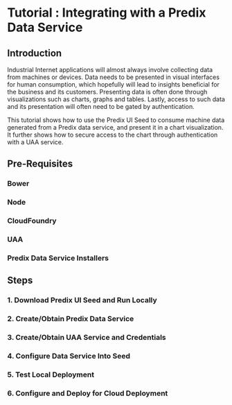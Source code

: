 # Tutorial : Integrating with a Predix Data Service

## Introduction
Industrial Internet applications will almost always involve collecting data from machines or devices.  Data needs to be presented in visual interfaces for human consumption, which hopefully will lead to insights beneficial for the business and its customers.  Presenting data is often done through visualizations such as charts, graphs and tables.  Lastly, access to such data and its presentation will often need to be gated by authentication.

This tutorial shows how to use the Predix UI Seed to consume machine data generated from a Predix data service, and present it in a chart visualization.  It further shows how to secure access to the chart through authentication with a UAA service.

## Pre-Requisites

### Bower
### Node
### CloudFoundry
### UAA
### Predix Data Service Installers

## Steps

### 1. Download Predix UI Seed and Run Locally
### 2. Create/Obtain Predix Data Service
### 3. Create/Obtain UAA Service and Credentials
### 4. Configure Data Service Into Seed
### 5. Test Local Deployment
### 6. Configure and Deploy for Cloud Deployment


